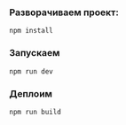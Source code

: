 ### Разворачиваем проект:
```
npm install
```

### Запускаем
```
npm run dev
```

### Деплоим
```
npm run build
```
